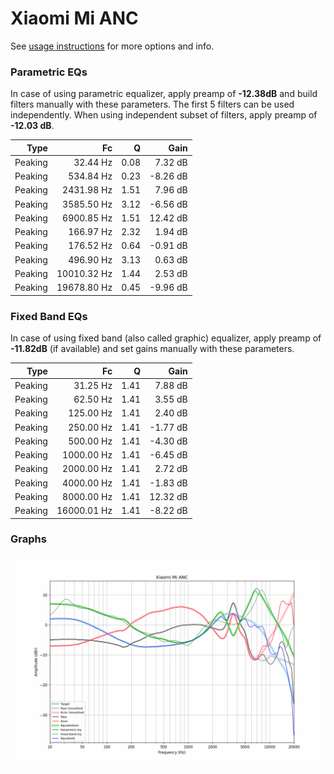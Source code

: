 # Xiaomi Mi ANC
See [usage instructions](https://github.com/jaakkopasanen/AutoEq#usage) for more options and info.

### Parametric EQs
In case of using parametric equalizer, apply preamp of **-12.38dB** and build filters manually
with these parameters. The first 5 filters can be used independently.
When using independent subset of filters, apply preamp of **-12.03 dB**.

| Type    | Fc          |    Q | Gain     |
|--------:|------------:|-----:|---------:|
| Peaking | 32.44 Hz    | 0.08 | 7.32 dB  |
| Peaking | 534.84 Hz   | 0.23 | -8.26 dB |
| Peaking | 2431.98 Hz  | 1.51 | 7.96 dB  |
| Peaking | 3585.50 Hz  | 3.12 | -6.56 dB |
| Peaking | 6900.85 Hz  | 1.51 | 12.42 dB |
| Peaking | 166.97 Hz   | 2.32 | 1.94 dB  |
| Peaking | 176.52 Hz   | 0.64 | -0.91 dB |
| Peaking | 496.90 Hz   | 3.13 | 0.63 dB  |
| Peaking | 10010.32 Hz | 1.44 | 2.53 dB  |
| Peaking | 19678.80 Hz | 0.45 | -9.96 dB |

### Fixed Band EQs
In case of using fixed band (also called graphic) equalizer, apply preamp of **-11.82dB**
(if available) and set gains manually with these parameters.

| Type    | Fc          |    Q | Gain     |
|--------:|------------:|-----:|---------:|
| Peaking | 31.25 Hz    | 1.41 | 7.88 dB  |
| Peaking | 62.50 Hz    | 1.41 | 3.55 dB  |
| Peaking | 125.00 Hz   | 1.41 | 2.40 dB  |
| Peaking | 250.00 Hz   | 1.41 | -1.77 dB |
| Peaking | 500.00 Hz   | 1.41 | -4.30 dB |
| Peaking | 1000.00 Hz  | 1.41 | -6.45 dB |
| Peaking | 2000.00 Hz  | 1.41 | 2.72 dB  |
| Peaking | 4000.00 Hz  | 1.41 | -1.83 dB |
| Peaking | 8000.00 Hz  | 1.41 | 12.32 dB |
| Peaking | 16000.01 Hz | 1.41 | -8.22 dB |

### Graphs
![](./Xiaomi%20Mi%20ANC.png)